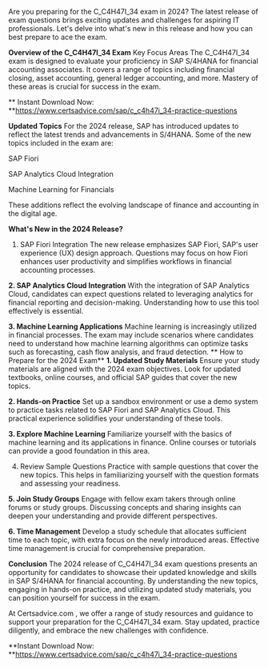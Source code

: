 Are you preparing for the C_C4H47I_34 exam in 2024? The latest release of exam questions brings exciting updates and challenges for aspiring IT professionals. Let's delve into what's new in this release and how you can best prepare to ace the exam.

**Overview of the C_C4H47I_34 Exam**
Key Focus Areas
The C_C4H47I_34 exam is designed to evaluate your proficiency in SAP S/4HANA for financial accounting associates. It covers a range of topics including financial closing, asset accounting, general ledger accounting, and more. Mastery of these areas is crucial for success in the exam.

** Instant Download Now: **https://www.certsadvice.com/sap/c_c4h47i_34-practice-questions

**Updated Topics**
For the 2024 release, SAP has introduced updates to reflect the latest trends and advancements in S/4HANA. Some of the new topics included in the exam are:

SAP Fiori

SAP Analytics Cloud Integration

Machine Learning for Financials

These additions reflect the evolving landscape of finance and accounting in the digital age.

**What's New in the 2024 Release?**
1. SAP Fiori Integration
The new release emphasizes SAP Fiori, SAP's user experience (UX) design approach. Questions may focus on how Fiori enhances user productivity and simplifies workflows in financial accounting processes.

**2. SAP Analytics Cloud Integration**
With the integration of SAP Analytics Cloud, candidates can expect questions related to leveraging analytics for financial reporting and decision-making. Understanding how to use this tool effectively is essential.

**3. Machine Learning Applications**
Machine learning is increasingly utilized in financial processes. The exam may include scenarios where candidates need to understand how machine learning algorithms can optimize tasks such as forecasting, cash flow analysis, and fraud detection.
**
How to Prepare for the 2024 Exam**
**1. Updated Study Materials**
Ensure your study materials are aligned with the 2024 exam objectives. Look for updated textbooks, online courses, and official SAP guides that cover the new topics.

**2. Hands-on Practice**
Set up a sandbox environment or use a demo system to practice tasks related to SAP Fiori and SAP Analytics Cloud. This practical experience solidifies your understanding of these tools.

**3. Explore Machine Learning**
Familiarize yourself with the basics of machine learning and its applications in finance. Online courses or tutorials can provide a good foundation in this area.

4. Review Sample Questions
Practice with sample questions that cover the new topics. This helps in familiarizing yourself with the question formats and assessing your readiness.

**5. Join Study Groups**
Engage with fellow exam takers through online forums or study groups. Discussing concepts and sharing insights can deepen your understanding and provide different perspectives.

**6. Time Management**
Develop a study schedule that allocates sufficient time to each topic, with extra focus on the newly introduced areas. Effective time management is crucial for comprehensive preparation.

**Conclusion**
The 2024 release of C_C4H47I_34 exam questions presents an opportunity for candidates to showcase their updated knowledge and skills in SAP S/4HANA for financial accounting. By understanding the new topics, engaging in hands-on practice, and utilizing updated study materials, you can position yourself for success in the exam.

At Certsadvice.com , we offer a range of study resources and guidance to support your preparation for the C_C4H47I_34 exam. Stay updated, practice diligently, and embrace the new challenges with confidence.
 
 **Instant Download Now: **https://www.certsadvice.com/sap/c_c4h47i_34-practice-questions
